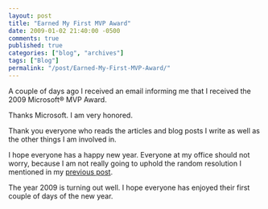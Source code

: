```yaml
---
layout: post
title: "Earned My First MVP Award"
date: 2009-01-02 21:40:00 -0500
comments: true
published: true
categories: ["blog", "archives"]
tags: ["Blog"]
permalink: "/post/Earned-My-First-MVP-Award/"
---
```

<!-- more -->



<p>A couple of days ago I received an email informing me that I received the 2009 Microsoft&reg; MVP Award.</p>
<p>Thanks Microsoft. I am very honored.</p>
<p>Thank you everyone who reads the articles and blog posts I write as well as the other things I am involved in.</p>
<p>I hope everyone has a happy new year. Everyone at my office should not worry, because I am not really going to uphold the random resolution I mentioned in my <a href="/post/my-randomly-selected-new-year-s-resolution/" target="_blank">previous post</a>.</p>
<p>The year 2009 is turning out well. I hope everyone has enjoyed their first couple of days of the new year.</p>
